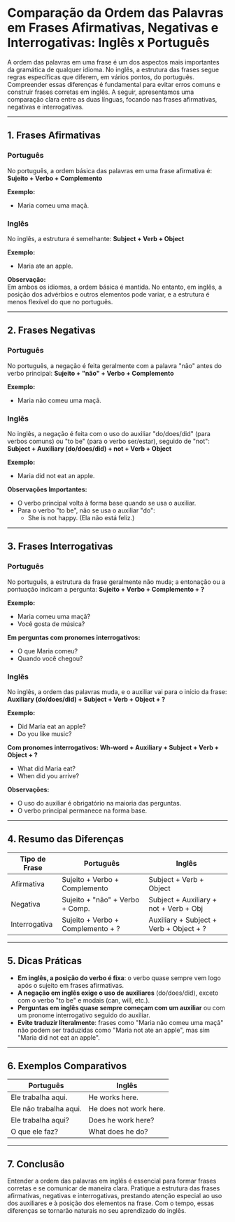 
# Comparação da Ordem das Palavras em Frases Afirmativas, Negativas e Interrogativas: Inglês x Português

A ordem das palavras em uma frase é um dos aspectos mais importantes da gramática de qualquer idioma. No inglês, a estrutura das frases segue regras específicas que diferem, em vários pontos, do português. Compreender essas diferenças é fundamental para evitar erros comuns e construir frases corretas em inglês. A seguir, apresentamos uma comparação clara entre as duas línguas, focando nas frases afirmativas, negativas e interrogativas.

---

## 1. Frases Afirmativas

### **Português**
No português, a ordem básica das palavras em uma frase afirmativa é:
**Sujeito + Verbo + Complemento**

**Exemplo:**
- Maria comeu uma maçã.

### **Inglês**
No inglês, a estrutura é semelhante:
**Subject + Verb + Object**

**Exemplo:**
- Maria ate an apple.

**Observação:**  
Em ambos os idiomas, a ordem básica é mantida. No entanto, em inglês, a posição dos advérbios e outros elementos pode variar, e a estrutura é menos flexível do que no português.

---

## 2. Frases Negativas

### **Português**
No português, a negação é feita geralmente com a palavra "não" antes do verbo principal:
**Sujeito + "não" + Verbo + Complemento**

**Exemplo:**
- Maria não comeu uma maçã.

### **Inglês**
No inglês, a negação é feita com o uso do auxiliar "do/does/did" (para verbos comuns) ou "to be" (para o verbo ser/estar), seguido de "not":
**Subject + Auxiliary (do/does/did) + not + Verb + Object**

**Exemplo:**
- Maria did not eat an apple.

**Observações Importantes:**
- O verbo principal volta à forma base quando se usa o auxiliar.
- Para o verbo "to be", não se usa o auxiliar "do":
  - She is not happy. (Ela não está feliz.)

---

## 3. Frases Interrogativas

### **Português**
No português, a estrutura da frase geralmente não muda; a entonação ou a pontuação indicam a pergunta:
**Sujeito + Verbo + Complemento + ?**

**Exemplo:**
- Maria comeu uma maçã?
- Você gosta de música?

**Em perguntas com pronomes interrogativos:**
- O que Maria comeu?
- Quando você chegou?

### **Inglês**
No inglês, a ordem das palavras muda, e o auxiliar vai para o início da frase:
**Auxiliary (do/does/did) + Subject + Verb + Object + ?**

**Exemplo:**
- Did Maria eat an apple?
- Do you like music?

**Com pronomes interrogativos:**
**Wh-word + Auxiliary + Subject + Verb + Object + ?**
- What did Maria eat?
- When did you arrive?

**Observações:**
- O uso do auxiliar é obrigatório na maioria das perguntas.
- O verbo principal permanece na forma base.

---

## 4. Resumo das Diferenças

| Tipo de Frase      | Português                        | Inglês                                 |
|--------------------|----------------------------------|----------------------------------------|
| Afirmativa         | Sujeito + Verbo + Complemento    | Subject + Verb + Object                |
| Negativa           | Sujeito + "não" + Verbo + Comp.  | Subject + Auxiliary + not + Verb + Obj |
| Interrogativa      | Sujeito + Verbo + Complemento + ?| Auxiliary + Subject + Verb + Object + ?|

---

## 5. Dicas Práticas

- **Em inglês, a posição do verbo é fixa**: o verbo quase sempre vem logo após o sujeito em frases afirmativas.
- **A negação em inglês exige o uso de auxiliares** (do/does/did), exceto com o verbo "to be" e modais (can, will, etc.).
- **Perguntas em inglês quase sempre começam com um auxiliar** ou com um pronome interrogativo seguido do auxiliar.
- **Evite traduzir literalmente**: frases como "Maria não comeu uma maçã" não podem ser traduzidas como "Maria not ate an apple", mas sim "Maria did not eat an apple".

---

## 6. Exemplos Comparativos

| Português                 | Inglês                      |
|---------------------------|-----------------------------|
| Ele trabalha aqui.        | He works here.              |
| Ele não trabalha aqui.    | He does not work here.      |
| Ele trabalha aqui?        | Does he work here?          |
| O que ele faz?            | What does he do?            |

---

## 7. Conclusão

Entender a ordem das palavras em inglês é essencial para formar frases corretas e se comunicar de maneira clara. Pratique a estrutura das frases afirmativas, negativas e interrogativas, prestando atenção especial ao uso dos auxiliares e à posição dos elementos na frase. Com o tempo, essas diferenças se tornarão naturais no seu aprendizado do inglês.
```

